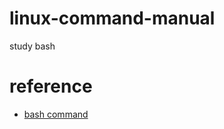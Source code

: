 # linux-command-manual
study bash 

# reference
* [bash command](https://linuxize.com/post/bash-break-continue/)